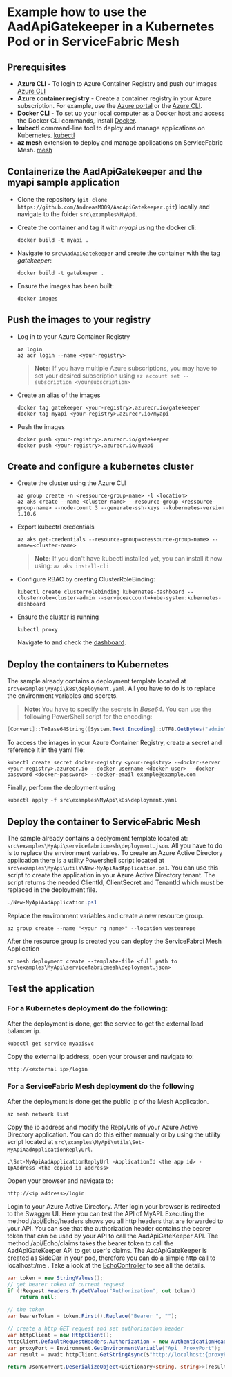 # Example how to use the AadApiGatekeeper in a Kubernetes Pod or in ServiceFabric Mesh

## Prerequisites

* **Azure CLI** - To login to Azure Container Registry and push our images [Azure CLI](https://docs.microsoft.com/en-us/cli/azure/install-azure-cli?view=azure-cli-latest)
* **Azure container registry** - Create a container registry in your Azure subscription. For example, use the [Azure portal](container-registry-get-started-portal.md) or the [Azure CLI](container-registry-get-started-azure-cli.md).
* **Docker CLI** - To set up your local computer as a Docker host and access the Docker CLI commands, install [Docker](https://docs.docker.com/engine/installation/).
* **kubectl** command-line tool to deploy and manage applications on Kubernetes. [kubectl](https://kubernetes.io/docs/tasks/tools/install-kubectl/)
* **az mesh** extension to deploy and manage applications on ServiceFabric Mesh. [mesh](https://docs.microsoft.com/en-us/azure/service-fabric-mesh/service-fabric-mesh-howto-setup-cli)

## Containerize the AadApiGatekeeper and the myapi sample application

* Clone the repository (`git clone https://github.com/AndreasM009/AadApiGatekeeper.git`) locally and navigate to the folder `src\examples\MyApi`.
* Create the container and tag it with *myapi* using the docker cli:

    ```docker
    docker build -t myapi .
    ```

* Navigate to `src\AadApiGatekeeper` and create the container with the tag *gatekeeper*:

    ```docker
    docker build -t gatekeeper .
    ```

* Ensure the images has been built:

    ```docker
    docker images
    ```

## Push the images to your registry

* Log in to your Azure Container Registry

    ```docker
    az login
    az acr login --name <your-registry>
    ```
    > **Note:** If you have multiple Azure subscriptions, you may have to set your desired subscription using
    > `az account set --subscription <yoursubscription>`

* Create an alias of the images

    ```docker
    docker tag gatekeeper <your-registry>.azurecr.io/gatekeeper
    docker tag myapi <your-registry>.azurecr.io/myapi
    ```
* Push the images

    ```docker
    docker push <your-registry>.azurecr.io/gatekeeper
    docker push <your-registry>.azurecr.io/myapi
    ```

## Create and configure a kubernetes cluster

* Create the cluster using the Azure CLI

    ```docker
    az group create -n <ressource-group-name> -l <location>
    az aks create --name <cluster-name> --resource-group <ressource-group-name> --node-count 3 --generate-ssh-keys --kubernetes-version 1.10.6
    ```
* Export kubectrl credentials

    ```docker
    az aks get-credentials --resource-group=<ressource-group-name> --name=<cluster-name>
    ```
    > **Note:** If you don't have kubectl installed yet, you can install it now using: `az aks install-cli`

* Configure RBAC by creating ClusterRoleBinding:

    ```docker
    kubectl create clusterrolebinding kubernetes-dashboard --clusterrole=cluster-admin --serviceaccount=kube-system:kubernetes-dashboard
    ```
* Ensure the cluster is running

    ```docker
    kubectl proxy
    ```
    Navigate to and check the [dashboard](http://localhost:8001/api/v1/namespaces/kube-system/services/kubernetes-dashboard/proxy/#!/pod?namespace=default).

## Deploy the containers to Kubernetes

The sample already contains a deployment template located at `src\examples\MyApi\k8s\deployment.yaml`. All you have to do is to replace the environment variables and secrets. 
> **Note:** You have to specify the secrets in *Base64*. You can use the following PowerShell script for the encoding:

```PowerShell
[Convert]::ToBase64String([System.Text.Encoding]::UTF8.GetBytes("admin"))
```

To access the images in your Azure Container Registry, create a secret and reference it in the yaml file:

```docker
kubectl create secret docker-registry <your-registry> --docker-server <your-registry>.azurecr.io --docker-username <docker-user> --docker-password <docker-password> --docker-email example@example.com
```

Finally, perform the deployment using

```docker
kubectl apply -f src\examples\MyApi\k8s\deployment.yaml
```

## Deploy the container to ServiceFabric Mesh

The sample already contains a deplyoment template located at: `src\examples\MyApi\servicefabricmesh\deployment.json`.
All you have to do is to replace the environment variables.
To create an Azure Active Directory application there is a utility Powershell script located at `src\examples\MyApi\utils\New-MyApiAadApplication.ps1`. You can use this script to create the application in your Azure Active Directory tenant. The script returns the needed ClientId, ClientSecret and TenantId which must be replaced in the deployment file. 

``` Powershell
./New-MyApiAadApplication.ps1
```

Replace the environment variables and create a new resource group.

``` Azure CLI
az group create --name "<your rg name>" --location westeurope
```

After the resource group is created you can deploy the ServiceFabrci Mesh Application

```
az mesh deployment create --template-file <full path to src\examples\MyApi\servicefabricmesh\deployment.json>
```

## Test the application

### For a Kubernetes deployment do the following:

After the deployment is done, get the service to get the external load balancer ip.

```
kubectl get service myapisvc
```

Copy the external ip address, open your browser and navigate to:

```
http://<external ip>/login
```

### For a ServiceFabric Mesh deployment do the following

After the deployment is done get the public Ip of the Mesh Application.

```
az mesh network list
```
Copy the ip address and modify the ReplyUrls of your Azure Active Directory application.
You can do this either manually or by using the utility script located at `src\examples\MyApi\utils\Set-MyApiAadApplicationReplyUrl`.

```
.\Set-MyApiAadApplicationReplyUrl -ApplicationId <the app id> -IpAddress <the copied ip address>
```
Oopen your browser and navigate to:

```
http://<ip address>/login
```

Login to your Azure Active Directory. After login your browser is redirected to the Swagger UI.
Here you can test the API of MyAPI. Executing the method /api/Echo/headers shows you all http headers that are forwarded to your API. You can see that the authorization header contains the bearer token that can be used by your API to call the AadApiGateKeeper API. 
The method /api/Echo/claims takes the bearer token to call the AadApiGateKeeper API to get user's claims. The AadApiGateKeeper is created as SideCar in your pod, therefore you can do a simple http call to localhost:<AadApiGatekeeperPort>/me . Take a look at the [EchoController](src/examples/MyApi/Controllers/EchoController.cs) to see all the details.

``` C#
var token = new StringValues();
// get bearer token of current request
if (!Request.Headers.TryGetValue("Authorization", out token))
    return null;

// the token
var bearerToken = token.First().Replace("Bearer ", "");

// create a http GET request and set authorization header
var httpClient = new HttpClient();
httpClient.DefaultRequestHeaders.Authorization = new AuthenticationHeaderValue("Bearer", bearerToken);
var proxyPort = Environment.GetEnvironmentVariable("Api__ProxyPort");
var result = await httpClient.GetStringAsync($"http://localhost:{proxyPort}/me");

return JsonConvert.DeserializeObject<Dictionary<string, string>>(result);
```